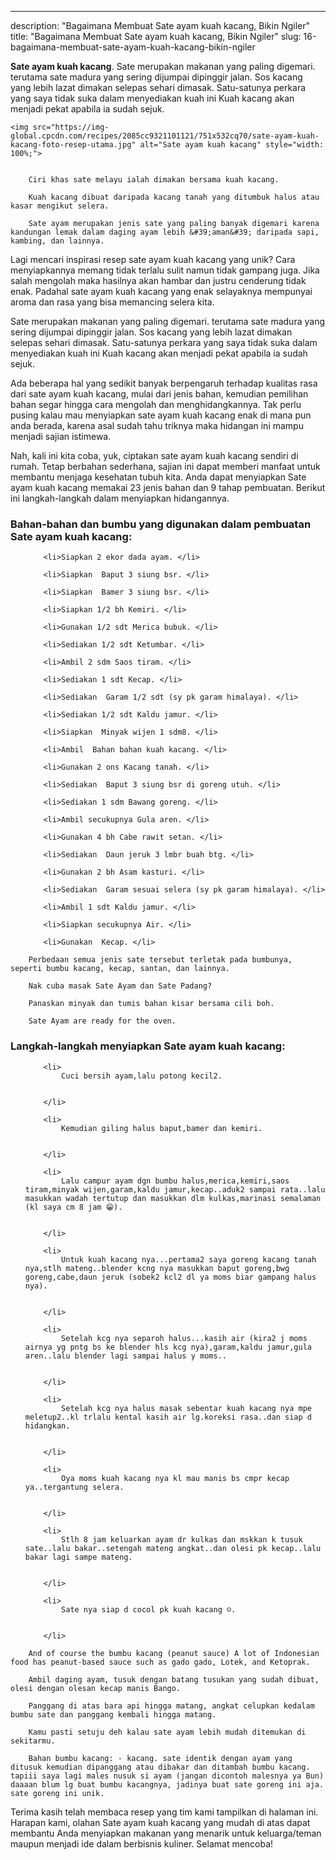 ---
description: "Bagaimana Membuat Sate ayam kuah kacang, Bikin Ngiler"
title: "Bagaimana Membuat Sate ayam kuah kacang, Bikin Ngiler"
slug: 16-bagaimana-membuat-sate-ayam-kuah-kacang-bikin-ngiler

<p>
	<strong>Sate ayam kuah kacang</strong>. 
	Sate merupakan makanan yang paling digemari. terutama sate madura yang sering dijumpai dipinggir jalan. Sos kacang yang lebih lazat dimakan selepas sehari dimasak. Satu-satunya perkara yang saya tidak suka dalam menyediakan kuah ini Kuah kacang akan menjadi pekat apabila ia sudah sejuk.
</p>
<p>
	
	<img src="https://img-global.cpcdn.com/recipes/2085cc9321101121/751x532cq70/sate-ayam-kuah-kacang-foto-resep-utama.jpg" alt="Sate ayam kuah kacang" style="width: 100%;">
	
	
		Ciri khas sate melayu ialah dimakan bersama kuah kacang.
	
		Kuah kacang dibuat daripada kacang tanah yang ditumbuk halus atau kasar mengikut selera.
	
		Sate ayam merupakan jenis sate yang paling banyak digemari karena kandungan lemak dalam daging ayam lebih &#39;aman&#39; daripada sapi, kambing, dan lainnya.
	
</p>

<p>
	Lagi mencari inspirasi resep sate ayam kuah kacang yang unik? Cara menyiapkannya memang tidak terlalu sulit namun tidak gampang juga. Jika salah mengolah maka hasilnya akan hambar dan justru cenderung tidak enak. Padahal sate ayam kuah kacang yang enak selayaknya mempunyai aroma dan rasa yang bisa memancing selera kita.
</p>

<p>
	Sate merupakan makanan yang paling digemari. terutama sate madura yang sering dijumpai dipinggir jalan. Sos kacang yang lebih lazat dimakan selepas sehari dimasak. Satu-satunya perkara yang saya tidak suka dalam menyediakan kuah ini Kuah kacang akan menjadi pekat apabila ia sudah sejuk.
</p>

<p>
	Ada beberapa hal yang sedikit banyak berpengaruh terhadap kualitas rasa dari sate ayam kuah kacang, mulai dari jenis bahan, kemudian pemilihan bahan segar hingga cara mengolah dan menghidangkannya. Tak perlu pusing kalau mau menyiapkan sate ayam kuah kacang enak di mana pun anda berada, karena asal sudah tahu triknya maka hidangan ini mampu menjadi sajian istimewa.
</p>


<p>
	Nah, kali ini kita coba, yuk, ciptakan sate ayam kuah kacang sendiri di rumah. Tetap berbahan sederhana, sajian ini dapat memberi manfaat untuk membantu menjaga kesehatan tubuh kita. Anda dapat menyiapkan Sate ayam kuah kacang memakai 23 jenis bahan dan 9 tahap pembuatan. Berikut ini langkah-langkah dalam menyiapkan hidangannya.
</p> 

<h3>Bahan-bahan dan bumbu yang digunakan dalam pembuatan Sate ayam kuah kacang:</h3>

<ol>
	
		<li>Siapkan 2 ekor dada ayam. </li>
	
		<li>Siapkan  Baput 3 siung bsr. </li>
	
		<li>Siapkan  Bamer 3 siung bsr. </li>
	
		<li>Siapkan 1/2 bh Kemiri. </li>
	
		<li>Gunakan 1/2 sdt Merica bubuk. </li>
	
		<li>Sediakan 1/2 sdt Ketumbar. </li>
	
		<li>Ambil 2 sdm Saos tiram. </li>
	
		<li>Sediakan 1 sdt Kecap. </li>
	
		<li>Sediakan  Garam 1/2 sdt (sy pk garam himalaya). </li>
	
		<li>Sediakan 1/2 sdt Kaldu jamur. </li>
	
		<li>Siapkan  Minyak wijen 1 sdm8. </li>
	
		<li>Ambil  Bahan bahan kuah kacang. </li>
	
		<li>Gunakan 2 ons Kacang tanah. </li>
	
		<li>Sediakan  Baput 3 siung bsr di goreng utuh. </li>
	
		<li>Sediakan 1 sdm Bawang goreng. </li>
	
		<li>Ambil secukupnya Gula aren. </li>
	
		<li>Gunakan 4 bh Cabe rawit setan. </li>
	
		<li>Sediakan  Daun jeruk 3 lmbr buah btg. </li>
	
		<li>Gunakan 2 bh Asam kasturi. </li>
	
		<li>Sediakan  Garam sesuai selera (sy pk garam himalaya). </li>
	
		<li>Ambil 1 sdt Kaldu jamur. </li>
	
		<li>Siapkan secukupnya Air. </li>
	
		<li>Gunakan  Kecap. </li>
	
</ol>
<p>
	
		Perbedaan semua jenis sate tersebut terletak pada bumbunya, seperti bumbu kacang, kecap, santan, dan lainnya.
	
		Nak cuba masak Sate Ayam dan Sate Padang?
	
		Panaskan minyak dan tumis bahan kisar bersama cili boh.
	
		Sate Ayam are ready for the oven.
	
</p>


<h3>Langkah-langkah menyiapkan Sate ayam kuah kacang:</h3>

<ol>
	
		<li>
			Cuci bersih ayam,lalu potong kecil2.
			
			
		</li>
	
		<li>
			Kemudian giling halus baput,bamer dan kemiri.
			
			
		</li>
	
		<li>
			Lalu campur ayam dgn bumbu halus,merica,kemiri,saos tiram,minyak wijen,garam,kaldu jamur,kecap..aduk2 sampai rata..lalu masukkan wadah tertutup dan masukkan dlm kulkas,marinasi semalaman (kl saya cm 8 jam 😁).
			
			
		</li>
	
		<li>
			Untuk kuah kacang nya...pertama2 saya goreng kacang tanah nya,stlh mateng..blender kcng nya masukkan baput goreng,bwg goreng,cabe,daun jeruk (sobek2 kcl2 dl ya moms biar gampang halus nya).
			
			
		</li>
	
		<li>
			Setelah kcg nya separoh halus...kasih air (kira2 j moms airnya yg pntg bs ke blender hls kcg nya),garam,kaldu jamur,gula aren..lalu blender lagi sampai halus y moms..
			
			
		</li>
	
		<li>
			Setelah kcg nya halus masak sebentar kuah kacang nya mpe meletup2..kl trlalu kental kasih air lg.koreksi rasa..dan siap d hidangkan.
			
			
		</li>
	
		<li>
			Oya moms kuah kacang nya kl mau manis bs cmpr kecap ya..tergantung selera.
			
			
		</li>
	
		<li>
			Stlh 8 jam keluarkan ayam dr kulkas dan mskkan k tusuk sate..lalu bakar..setengah mateng angkat..dan olesi pk kecap..lalu bakar lagi sampe mateng.
			
			
		</li>
	
		<li>
			Sate nya siap d cocol pk kuah kacang ☺.
			
			
		</li>
	
</ol>

<p>
	
		And of course the bumbu kacang (peanut sauce) A lot of Indonesian food has peanut-based sauce such as gado gado, Lotek, and Ketoprak.
	
		Ambil daging ayam, tusuk dengan batang tusukan yang sudah dibuat, olesi dengan olesan kecap manis Bango.
	
		Panggang di atas bara api hingga matang, angkat celupkan kedalam bumbu sate dan panggang kembali hingga matang.
	
		Kamu pasti setuju deh kalau sate ayam lebih mudah ditemukan di sekitarmu.
	
		Bahan bumbu kacang: - kacang. sate identik dengan ayam yang ditusuk kemudian dipanggang atau dibakar dan ditambah bumbu kacang. tapiii saya lagi males nusuk si ayam (jangan dicontoh malesnya ya Bun) daaaan blum lg buat bumbu kacangnya, jadinya buat sate goreng ini aja. sate goreng ini unik.
	
</p>

<p>
	Terima kasih telah membaca resep yang tim kami tampilkan di halaman ini. Harapan kami, olahan Sate ayam kuah kacang yang mudah di atas dapat membantu Anda menyiapkan makanan yang menarik untuk keluarga/teman maupun menjadi ide dalam berbisnis kuliner. Selamat mencoba!
</p>
